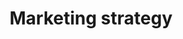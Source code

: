 ---
layout: scroll
rel: /services/marketing
highlight: /services/marketing/highlight
parent: /home
title: Marketing strategy
description: Precise marketing strategy for successfull business development and digital brand presense.
header: compact
bullets:
  - /services/marketing/brand
  - /services/marketing/strategy
  - /services/marketing/budget
topics:
  -
    title: 'A leader in the interior design'
    project: /portfolio/acherno
    video: http://www.youtube.com/embed/ZDe_DfFaR2Y
    description: 'With the help of Almero for the last 7 years Acherno become of the biggest companies for interior design in Bulgaria. '
  -
    title: 'A succesful dental practice'
    project: /portfolio/kambov
    video: http://www.youtube.com/embed/Glh-CerMXdM
    description: 'Thanks to Almero we reach the right target group of patients and managed to develop our dental practice.'
  -
    title: 'A well known brand'
    project: /portfolio/blackmarket
    video: http://www.youtube.com/embed/BFddljhQOYo
    description: 'Thanks to Almero we managed to improve our service of mande-to-measure clothes and to make Black Market a well-known and desired brand'
---